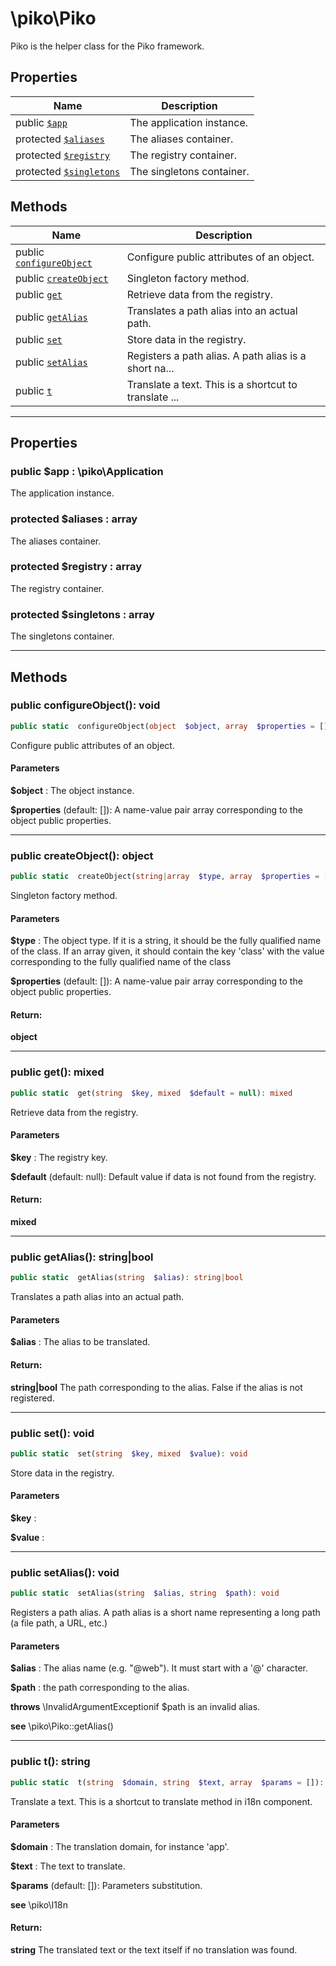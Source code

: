 

# \piko\Piko

Piko is the helper class for the Piko framework.








## Properties

| Name | Description |
|------|-------------|
| public [`$app`](#property_app) | The application instance.  |
| protected [`$aliases`](#property_aliases) | The aliases container.  |
| protected [`$registry`](#property_registry) | The registry container.  |
| protected [`$singletons`](#property_singletons) | The singletons container.  |


## Methods

| Name | Description |
|------|-------------|
| public [`configureObject`](#method_configureObject) | Configure public attributes of an object.  |
| public [`createObject`](#method_createObject) | Singleton factory method.  |
| public [`get`](#method_get) | Retrieve data from the registry.  |
| public [`getAlias`](#method_getAlias) | Translates a path alias into an actual path.  |
| public [`set`](#method_set) | Store data in the registry.  |
| public [`setAlias`](#method_setAlias) | Registers a path alias. A path alias is a short na... |
| public [`t`](#method_t) | Translate a text. This is a shortcut to translate ... |


-----


## Properties


<a name="property_app"></a>
### public $app : \piko\Application
The application instance.






<a name="property_aliases"></a>
### protected $aliases : array
The aliases container.






<a name="property_registry"></a>
### protected $registry : array
The registry container.






<a name="property_singletons"></a>
### protected $singletons : array
The singletons container.





-----

## Methods




<a name="method_configureObject"></a>
### public configureObject(): void

```php
public static  configureObject(object  $object, array  $properties = []): void
```

Configure public attributes of an object.



#### Parameters
**$object** :
The object instance.

**$properties**  (default: []):
A name-value pair array corresponding to the object public properties.






-----



<a name="method_createObject"></a>
### public createObject(): object

```php
public static  createObject(string|array  $type, array  $properties = []): object
```

Singleton factory method.



#### Parameters
**$type** :
The object type.
If it is a string, it should be the fully qualified name of the class.
If an array given, it should contain the key 'class' with the value corresponding
to the fully qualified name of the class

**$properties**  (default: []):
A name-value pair array corresponding to the object public properties.






#### Return:
**object**


-----



<a name="method_get"></a>
### public get(): mixed

```php
public static  get(string  $key, mixed  $default = null): mixed
```

Retrieve data from the registry.



#### Parameters
**$key** :
The registry key.

**$default**  (default: null):
Default value if data is not found from the registry.






#### Return:
**mixed**


-----



<a name="method_getAlias"></a>
### public getAlias(): string|bool

```php
public static  getAlias(string  $alias): string|bool
```

Translates a path alias into an actual path.



#### Parameters
**$alias** :
The alias to be translated.






#### Return:
**string|bool**
The path corresponding to the alias. False if the alias is not registered.

-----



<a name="method_set"></a>
### public set(): void

```php
public static  set(string  $key, mixed  $value): void
```

Store data in the registry.



#### Parameters
**$key** :


**$value** :







-----



<a name="method_setAlias"></a>
### public setAlias(): void

```php
public static  setAlias(string  $alias, string  $path): void
```

Registers a path alias.
A path alias is a short name representing a long path (a file path, a URL, etc.)


#### Parameters
**$alias** :
The alias name (e.g. "@web"). It must start with a '@' character.

**$path** :
the path corresponding to the alias.




**throws**  \InvalidArgumentExceptionif $path is an invalid alias.

**see**  \piko\Piko::getAlias()



-----



<a name="method_t"></a>
### public t(): string

```php
public static  t(string  $domain, string  $text, array  $params = []): string
```

Translate a text.
This is a shortcut to translate method in i18n component.


#### Parameters
**$domain** :
The translation domain, for instance 'app'.

**$text** :
The text to translate.

**$params**  (default: []):
Parameters substitution.




**see**  \piko\I18n



#### Return:
**string**
The translated text or the text itself if no translation was found.

